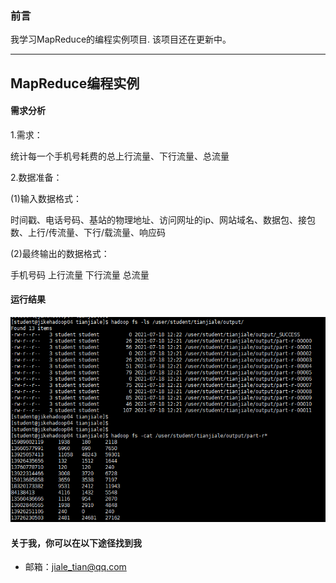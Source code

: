 ### 前言
我学习MapReduce的编程实例项目.
该项目还在更新中。

***


## MapReduce编程实例

#### 需求分析
1.需求：

统计每一个手机号耗费的总上行流量、下行流量、总流量

2.数据准备：

(1)输入数据格式：

时间戳、电话号码、基站的物理地址、访问网址的ip、网站域名、数据包、接包数、上行/传流量、下行/载流量、响应码
 
(2)最终输出的数据格式：

手机号码		上行流量        下行流量		总流量

#### 运行结果 
![程序运行结果详见 img 文件中图片](https://raw.githubusercontent.com/tomtian2009/HadoopDemo/master/img/MapReduct%E4%BD%9C%E4%B8%9A%E6%88%AA%E5%9B%BE1-%E5%AE%B6%E4%B9%90.png)

#### 关于我，你可以在以下途径找到我
 - 邮箱：jiale_tian@qq.com

